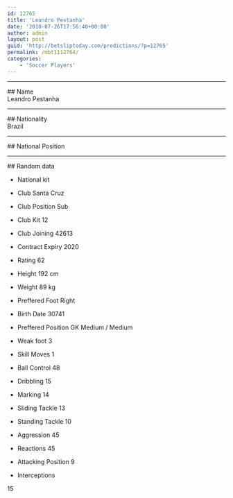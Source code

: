 ```yaml
---
id: 12765
title: 'Leandro Pestanha'
date: '2010-07-26T17:56:40+00:00'
author: admin
layout: post
guid: 'http://betsliptoday.com/predictions/?p=12765'
permalink: /mbt1112764/
categories:
    - 'Soccer Players'
---
```


- - - - - -

\## Name  
 Leandro Pestanha

- - - - - -

\## Nationality  
 Brazil

- - - - - -

\## National Position

- - - - - -

\## Random data

- National kit
- Club
 Santa Cruz

- Club Position
 Sub

- Club Kit
 12

- Club Joining
 42613

- Contract Expiry
 2020

- Rating
 62

- Height
 192 cm

- Weight
 89 kg

- Preffered Foot
 Right

- Birth Date
 30741

- Preffered Position
 GK Medium / Medium

- Weak foot
 3

- Skill Moves
 1

- Ball Control
 48

- Dribbling
 15

- Marking
 14

- Sliding Tackle
 13

- Standing Tackle
 10

- Aggression
 45

- Reactions
 45

- Attacking Position
 9

- Interceptions

 15